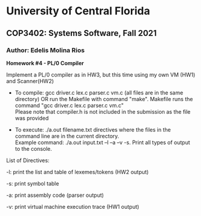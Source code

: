 # University of Central Florida
## COP3402: Systems Software, Fall 2021
### Author: Edelis Molina Rios

**Homework #4 - PL/0 Compiler**  


Implement a PL/0 compiler as in HW3, but this time using my own VM (HW1) and Scanner(HW2)

- To compile: gcc driver.c lex.c parser.c vm.c (all files are in the same directory) OR run the Makefile with command "make". Makefile runs the command "gcc driver.c lex.c parser.c vm.c"  
  Please note that compiler.h is not included in the submission as the file was provided   
  
- To execute: ./a.out filename.txt directives where the files in the command line are in the current directory.  
Example command: ./a.out input.txt –l –a –v -s. Print all types of output to the console.  

List of Directives:  

-l: print the list and table of lexemes/tokens (HW2 output)  

-s: print symbol table  

-a: print assembly code (parser output)  

-v: print virtual machine execution trace (HW1 output)
